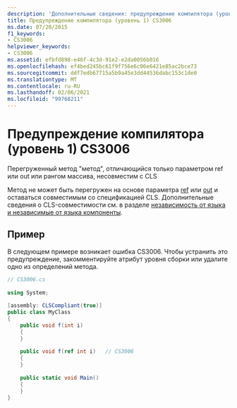 ```yaml
---
description: 'Дополнительные сведения: предупреждение компилятора (уровень 1) CS3006'
title: Предупреждение компилятора (уровень 1) CS3006
ms.date: 07/20/2015
f1_keywords:
- CS3006
helpviewer_keywords:
- CS3006
ms.assetid: efbfd898-e46f-4c3d-91e2-e2da0056b016
ms.openlocfilehash: ef4bed245bc61f9f756e6c06e6421e85ac2bce73
ms.sourcegitcommit: ddf7edb67715a5b9a45e3dd44536dabc153c1de0
ms.translationtype: MT
ms.contentlocale: ru-RU
ms.lasthandoff: 02/06/2021
ms.locfileid: "99768211"
---
```

# <a name="compiler-warning-level-1-cs3006"></a>Предупреждение компилятора (уровень 1) CS3006

Перегруженный метод "метод", отличающийся только параметром ref или out или рангом массива, несовместим с CLS  
  
 Метод не может быть перегружен на основе параметра [ref](../language-reference/keywords/ref.md) или [out](../language-reference/keywords/out-parameter-modifier.md) и оставаться совместимым со спецификацией CLS. Дополнительные сведения о CLS-совместимости см. в разделе [независимость от языка и независимые от языка компоненты](../../standard/language-independence.md).
  
## <a name="example"></a>Пример  

 В следующем примере возникает ошибка CS3006. Чтобы устранить это предупреждение, закомментируйте атрибут уровня сборки или удалите одно из определений метода.  
  
```csharp  
// CS3006.cs  
  
using System;  
  
[assembly: CLSCompliant(true)]  
public class MyClass  
{  
    public void f(int i)  
    {  
    }  
  
    public void f(ref int i)   // CS3006  
    {  
    }  
  
    public static void Main()  
    {  
    }  
}  
```
